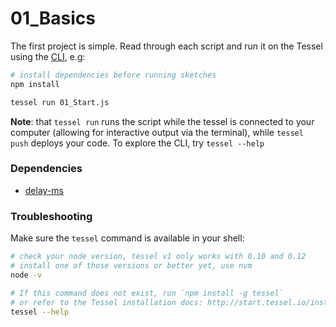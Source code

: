 # 01_Basics
The first project is simple. Read through each script and run it on the Tessel using the [CLI](https://github.com/tessel/t1-docs/blob/master/cli.md), e.g:
```sh
# install dependencies before running sketches
npm install

tessel run 01_Start.js
```
**Note**: that `tessel run` runs the script while the tessel is connected to your computer (allowing for interactive output via the terminal), while `tessel push` deploys your code. To explore the CLI, try `tessel --help`

### Dependencies
- [delay-ms](https://github.com/thelostspore/delay-ms)

### Troubleshooting
Make sure the `tessel` command is available in your shell:
```sh
# check your node version, tessel v1 only works with 0.10 and 0.12
# install one of those versions or better yet, use nvm
node -v

# If this command does not exist, run `npm install -g tessel`
# or refer to the Tessel installation docs: http://start.tessel.io/install
tessel --help

```
